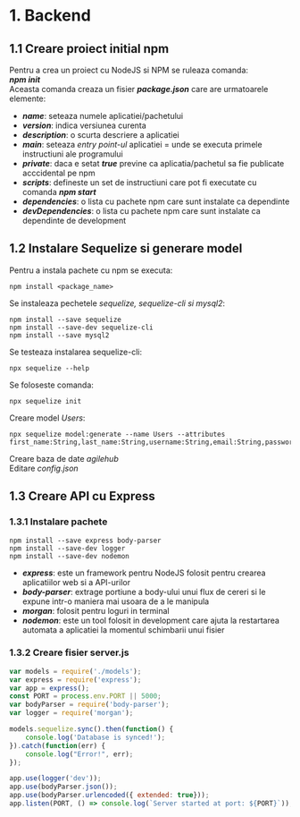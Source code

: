 # 1. Backend

## 1.1 Creare proiect initial npm 
Pentru a crea un proiect cu NodeJS si NPM se ruleaza comanda: <br />
***npm init*** <br />
Aceasta comanda creaza un fisier **_package.json_**  care are urmatoarele elemente:
- **_name_**: seteaza numele aplicatiei/pachetului
- **_version_**: indica versiunea curenta
- **_description_**: o scurta descriere a aplicatiei
- **_main_**: seteaza *entry point-ul* aplicatiei = unde se executa primele instructiuni ale programului
- **_private_**: daca e setat **_true_** previne ca aplicatia/pachetul sa fie publicate acccidental pe npm
- **_scripts_**: defineste un set de instructiuni care pot fi executate cu comanda **_npm start_**
- **_dependencies_**: o lista cu pachete npm care sunt instalate ca dependinte
- **_devDependencies_**: o lista cu pachete npm care sunt instalate ca dependinte de development


## 1.2 Instalare Sequelize si generare model
Pentru  a instala pachete cu npm se executa: 
```node
npm install <package_name>
```
Se instaleaza pechetele *sequelize, sequelize-cli si mysql2*:
```node
npm install --save sequelize
npm install --save-dev sequelize-cli
npm install --save mysql2
```
Se testeaza instalarea sequelize-cli:
```node
npx sequelize --help
```
Se foloseste comanda:
```node
npx sequelize init
```
Creare model *Users*:
```node
npx sequelize model:generate --name Users --attributes first_name:String,last_name:String,username:String,email:String,password:String
```
Creare baza de date *agilehub* </br>
Editare *config.json*

## 1.3 Creare API cu Express

### 1.3.1 Instalare pachete
```node
npm install --save express body-parser
npm install --save-dev logger
npm install --save-dev nodemon
```
- **_express_**: este un framework pentru NodeJS folosit pentru crearea aplicatiilor web si a API-urilor
- **_body-parser_**: extrage portiune a body-ului unui flux de cereri si le expune intr-o maniera mai usoara de a le manipula
- **_morgan_**: folosit pentru loguri in terminal
- **_nodemon_**: este un tool folosit in development care ajuta la restartarea automata a aplicatiei la momentul schimbarii unui fisier

### 1.3.2 Creare fisier server.js
```Javascript
var models = require('./models');
var express = require('express');
var app = express();
const PORT = process.env.PORT || 5000;
var bodyParser = require('body-parser');
var logger = require('morgan');

models.sequelize.sync().then(function() {
    console.log('Database is synced!');
}).catch(function(err) {
    console.log("Error!", err);
});

app.use(logger('dev'));
app.use(bodyParser.json());
app.use(bodyParser.urlencoded({ extended: true}));
app.listen(PORT, () => console.log(`Server started at port: ${PORT}`));
```

